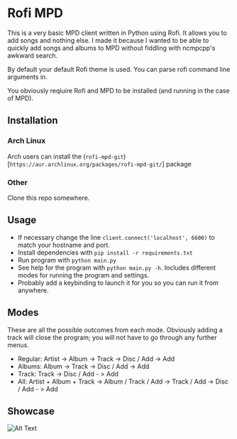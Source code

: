 # Rofi MPD
This is a very basic MPD client written in Python using Rofi. It allows you to add songs and nothing
else. I made it because I wanted to be able to quickly add songs and albums to MPD without fiddling 
with ncmpcpp's awkward search.

By default your default Rofi theme is used. You can parse rofi command line arguments in.

You obviously reqiuire Rofi and MPD to be installed (and running in the case of MPD).

## Installation
### Arch Linux
Arch users can install the (`rofi-mpd-git`)[`https://aur.archlinux.org/packages/rofi-mpd-git/`] package
### Other
Clone this repo somewhere.

## Usage
* If necessary change the line `client.connect('localhost', 6600)` to match your hostname and port.
* Install dependencies with `pip install -r requirements.txt`
* Run program with `python main.py`
* See help for the program with `python main.py -h`. Includes different modes for running
the program and settings.
* Probably add a keybinding to launch it for you so you can run it from anywhere.

## Modes
These are all the possible outcomes from each mode. Obviously adding a track will close the program; you will not have to go through any further menus.
* Regular: Artist -> Album -> Track -> Disc / Add -> Add
* Albums: Album -> Track -> Disc / Add -> Add
* Track: Track -> Disc / Add - > Add
* All: Artist + Album + Track -> Album / Track / Add -> Track / Add -> Disc / Add - > Add

## Showcase
![Alt Text](https://files.jakestanger.com/projects/rofi-mpd2.gif)
